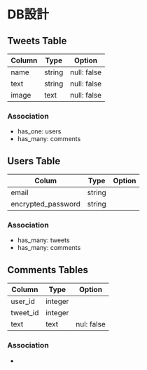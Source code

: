 # DB設計

## Tweets Table

| Column        | Type         | Option             |
|---------------|--------------|--------------------|
| name          | string       | null: false        |
| text          | string       | null: false        |
| image         | text         | null: false        |

### Association

* has_one: users
* has_many: comments


## Users Table

| Colum              | Type         | Option              |
|--------------------|--------------|---------------------|
| email              | string       |
| encrypted_password | string       |

### Association

* has_many: tweets
* has_many: comments 


## Comments Tables

| Column        | Type         | Option              |
|---------------|--------------|---------------------|
| user_id       | integer      |
| tweet_id      | integer      | 
| text          | text         | nul: false          |

### Association

* 